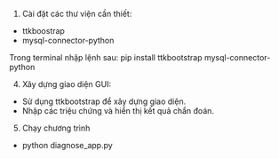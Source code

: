 1. Cài đặt các thư viện cần thiết:
- ttkboostrap
- mysql-connector-python
<!-- - Tkinter: Thư viện xây dựng GUI.
- Scikit-learn: Thư viện machine learning.
- Pandas: Xử lý dữ liệu.
- Pickle: Lưu trữ mô hình machine learning. -->

Trong terminal nhập lệnh sau:
pip install ttkbootstrap mysql-connector-python
<!-- pip install tkinter scikit-learn pandas -->

<!-- 
2. Xây dựng cơ sở dữ liệu triệu chứng và bệnh:
- Tạo một file CSV chứa các triệu chứng và bệnh tương ứng.
- Tạo một file CSV chứa thông tin về thuốc và liều lượng.

database triệu_chứng_bệnh.csv
triệu chứng 1, triệu chứng 2, triệu chứng 3, bệnh

database thuốc_liều_lượng.csv
bệnh, thuốc, liều lượng, chú ý

3. Huấn luyện mô hình machine learning:
- Sử dụng dữ liệu triệu chứng và bệnh để huấn luyện mô hình.
- Lưu trữ mô hình đã huấn luyện. 
-->

4. Xây dựng giao diện GUI:
- Sử dụng ttkbootstrap để xây dựng giao diện.
- Nhập các triệu chứng và hiển thị kết quả chẩn đoán.

5. Chạy chương trình
<!-- - python train_model.py -->
- python diagnose_app.py
